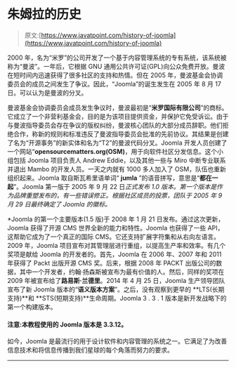 # 朱姆拉的历史

> 原文:[https://www.javatpoint.com/history-of-joomla](https://www.javatpoint.com/history-of-joomla)

2000 年，名为“米罗”的公司开发了一个基于内容管理系统的专有系统，该系统被称为“曼波”。一年后，它根据 GNU 通用公共许可证(GPL)向公众免费开放。曼波在短时间内迅速获得了很多社区的支持和热情。但在 2005 年，曼波基金会协调委员会的成员之间发生了争议。因此，“Joomla”的诞生发生在 2005 年 8 月 17 日。可以认为是曼波的分叉。

曼波基金会协调委员会成员发生争议时，曼波最初是“**米罗国际有限公司**”的商标。它成立了一个非营利基金会，目的是为该项目提供资金，并保护它免受诉讼。由于与曼波指导委员会存在争议的版权纠纷，曼波核心团队的大部分成员辞职。他们拒绝合作，称新的规则和标准违反了曼波指导委员会批准的先前协议。其结果是创建了名为“开源事务”的新实体和名为“T2”的曼波代码分叉。Joomla 开发人员创建了一个网站“**opensourcematters.org(OSM)**，用于向软件社区分发信息。这个小组包括 Joomla 项目负责人 Andrew Eddie，以及其他一些与 Miro 中断专业联系并退出 Mambo 的开发人员。一天之内就有 1000 多人加入了 OSM，队伍也重新组织起来。Joomla 取自斯瓦希里语单词“ **jumla** ”的语音拼写，意思是“**都在一起**”。Joomla 第一版于 2005 年 9 月 22 日*正式发布 1.0 版本。第一个版本是作为品牌重塑发布的，有一些错误修正。根据社区成员的投票，团队于 2005 年 9 月 29 日最终确定了 Joomla 的徽标。*

 *Joomla 的第一个主要版本(1.5 版)于 2008 年 1 月 21 日发布。通过这次更新，Joomla 获得了开源 CMS 世界全新的能力和特性。Joomla 也获得了一些 API，这帮助它成为了一个真正的国际 CMS。它还支持扩展字符集和从右向左语言。2009 年，Joomla 项目宣布对其管理层进行重组，以提高生产率和效率。有几个奖项是献给 Joomla 的开发者的。首先，Joomla 在 2006 年、2007 年和 2011 年获得了 Packt 出版开源 CMS 奖。后来，根据 2008 年 PACKT 出版公司的数据，其中一个开发者，约翰·扬森斯被宣布为最有价值的人。然后，同样的奖项在 2009 年被宣布给了**路易斯·兰德里**。2014 年 4 月 25 日，Joomla 生产领导团队宣布了新 Joomla 版本的“**语义版本方案**”。之后，没有观察到更早的 **LTS(长期支持)**和 **STS(短期支持)**生命周期。Joomla 3 . 3 . 1 版本是新开发战略下的第一个构建版本。

#### 注意:本教程使用的 Joomla 版本是 3.3.12。

如今，Joomla 是最流行的用于设计软件和内容管理的系统之一。它满足了为改善信息技术和将信息传播到我们星球的每个角落而努力的要求。

* * **